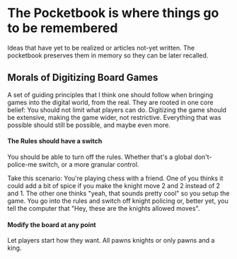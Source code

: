# The Pocketbook is where things go to be remembered
Ideas that have yet to be realized or articles not-yet written. The pocketbook preserves them in memory so they can be later recalled.

## Morals of Digitizing Board Games
A set of guiding principles that I think one should follow when bringing games into the digital world, from the real. They are rooted in one core belief: You should not limit what players can do. Digitizing the game should be extensive, making the game wider, not restrictive. Everything that was possible should still be possible, and maybe even more.

#### The Rules should have a switch
You should be able to turn off the rules. Whether that's a global don't-police-me switch, or a more granular control.

Take this scenario:
You're playing chess with a friend. One of you thinks it could add a bit of spice if you make the knight move 2 and 2 instead of 2 and 1. The other one thinks "yeah, that sounds pretty cool" so you setup the game. You go into the rules and switch off knight policing or, better yet, you tell the computer that "Hey, these are the knights allowed moves".

#### Modify the board at any point
Let players start how they want. All pawns knights or only pawns and a king.
